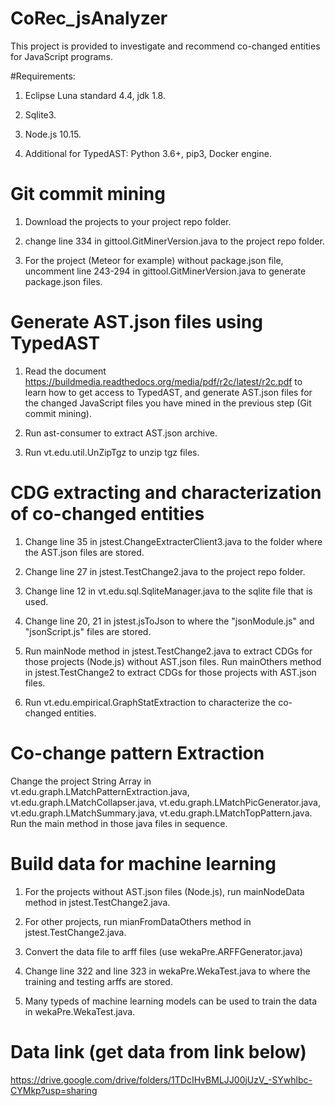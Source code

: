 # CoRec_jsAnalyzer

This project is provided to investigate and recommend co-changed entities for JavaScript programs.

#Requirements:

1. Eclipse Luna standard 4.4, jdk 1.8.

2. Sqlite3.

3. Node.js 10.15.

4. Additional for TypedAST: Python 3.6+, pip3, Docker engine.

# Git commit mining

1. Download the projects to your project repo folder.

2. change line 334 in gittool.GitMinerVersion.java to the project repo folder.

3. For the project (Meteor for example) without package.json file, uncomment line 243-294 in gittool.GitMinerVersion.java to generate package.json files.

# Generate AST.json files using TypedAST

1. Read the document https://buildmedia.readthedocs.org/media/pdf/r2c/latest/r2c.pdf to learn how to get access to TypedAST, and generate AST.json files for the changed JavaScript files you have mined in the previous step (Git commit mining).

2. Run ast-consumer to extract AST.json archive.

3. Run vt.edu.util.UnZipTgz to unzip tgz files.

# CDG extracting and characterization of co-changed entities

1. Change line 35 in jstest.ChangeExtracterClient3.java to the folder where the AST.json files are stored.

2. Change line 27 in jstest.TestChange2.java to the project repo folder.

3. Change line 12 in vt.edu.sql.SqliteManager.java to the sqlite file that is used.

4. Change line 20, 21 in jstest.jsToJson to where the "jsonModule.js" and "jsonScript.js" files are stored.

5. Run mainNode method in jstest.TestChange2.java to extract CDGs for those projects (Node.js) without AST.json files. Run mainOthers method in jstest.TestChange2 to extract CDGs for those projects with AST.json files.

6. Run vt.edu.empirical.GraphStatExtraction to characterize the co-changed entities.

# Co-change pattern Extraction

Change the project String Array in vt.edu.graph.LMatchPatternExtraction.java, vt.edu.graph.LMatchCollapser.java, vt.edu.graph.LMatchPicGenerator.java, vt.edu.graph.LMatchSummary.java, vt.edu.graph.LMatchTopPattern.java. Run the main method in those java files in sequence.

# Build data for machine learning

1. For the projects without AST.json files (Node.js), run mainNodeData method in jstest.TestChange2.java.

2. For other projects, run mianFromDataOthers method in jstest.TestChange2.java.

3. Convert the data file to arff files (use wekaPre.ARFFGenerator.java)

4. Change line 322 and line 323 in wekaPre.WekaTest.java to where the training and testing arffs are stored.

5. Many typeds of machine learning models can be used to train the data in wekaPre.WekaTest.java.

# Data link (get data from link below)

https://drive.google.com/drive/folders/1TDcIHvBMLJJ00jUzV_-SYwhlbc-CYMkp?usp=sharing
